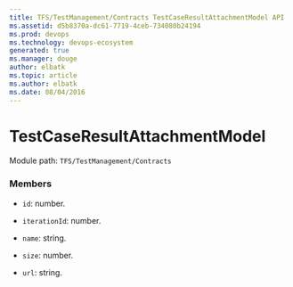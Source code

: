 ```yaml
---
title: TFS/TestManagement/Contracts TestCaseResultAttachmentModel API | Extensions for Azure DevOps Services
ms.assetid: d5b8370a-dc61-7719-4ceb-734080b24194
ms.prod: devops
ms.technology: devops-ecosystem
generated: true
ms.manager: douge
author: elbatk
ms.topic: article
ms.author: elbatk
ms.date: 08/04/2016
---
```


# TestCaseResultAttachmentModel

Module path: `TFS/TestManagement/Contracts`


### Members

* `id`: number. 

* `iterationId`: number. 

* `name`: string. 

* `size`: number. 

* `url`: string. 

